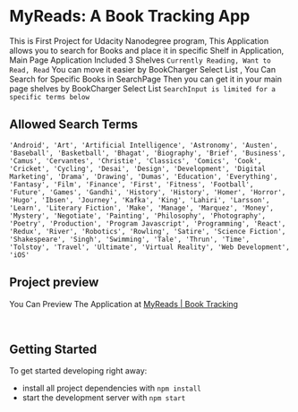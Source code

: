 <br />

# MyReads: A Book Tracking App

This is First Project for Udacity Nanodegree program, This Application allows you to search for Books and place it in specific Shelf in Application, Main Page Application Included 3 Shelves `Currently Reading, Want to Read, Read` You can move it easier by BookCharger Select List , You Can Search for Specific Books in SearchPage Then you can get it in your main page shelves by BookCharger Select List `SearchInput is limited for a specific terms below`

## Allowed Search Terms

`'Android', 'Art', 'Artificial Intelligence', 'Astronomy', 'Austen', 'Baseball', 'Basketball', 'Bhagat', 'Biography', 'Brief', 'Business', 'Camus', 'Cervantes', 'Christie', 'Classics', 'Comics', 'Cook', 'Cricket', 'Cycling', 'Desai', 'Design', 'Development', 'Digital Marketing', 'Drama', 'Drawing', 'Dumas', 'Education', 'Everything', 'Fantasy', 'Film', 'Finance', 'First', 'Fitness', 'Football', 'Future', 'Games', 'Gandhi', 'History', 'History', 'Homer', 'Horror', 'Hugo', 'Ibsen', 'Journey', 'Kafka', 'King', 'Lahiri', 'Larsson', 'Learn', 'Literary Fiction', 'Make', 'Manage', 'Marquez', 'Money', 'Mystery', 'Negotiate', 'Painting', 'Philosophy', 'Photography', 'Poetry', 'Production', 'Program Javascript', 'Programming', 'React', 'Redux', 'River', 'Robotics', 'Rowling', 'Satire', 'Science Fiction', 'Shakespeare', 'Singh', 'Swimming', 'Tale', 'Thrun', 'Time', 'Tolstoy', 'Travel', 'Ultimate', 'Virtual Reality', 'Web Development', 'iOS'`

## Project preview

You Can Preview The Application at [MyReads | Book Tracking](https://myreadsapp.alieslam.tech/)

<br/>

## Getting Started

To get started developing right away:

- install all project dependencies with `npm install`
- start the development server with `npm start`
